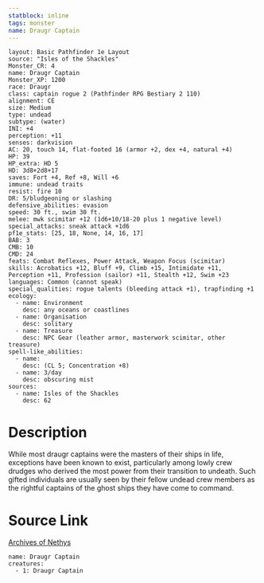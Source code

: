 ```yaml
---
statblock: inline
tags: monster
name: Draugr Captain
---
```

```statblock
layout: Basic Pathfinder 1e Layout
source: "Isles of the Shackles"
Monster_CR: 4
name: Draugr Captain
Monster_XP: 1200
race: Draugr
class: captain rogue 2 (Pathfinder RPG Bestiary 2 110)
alignment: CE
size: Medium
type: undead
subtype: (water)
INI: +4
perception: +11
senses: darkvision
AC: 20, touch 14, flat-footed 16 (armor +2, dex +4, natural +4)
HP: 39
HP_extra: HD 5
HD: 3d8+2d8+17
saves: Fort +4, Ref +8, Will +6
immune: undead traits
resist: fire 10
DR: 5/bludgeoning or slashing
defensive_abilities: evasion
speed: 30 ft., swim 30 ft.
melee: mwk scimitar +12 (1d6+10/18-20 plus 1 negative level)
special_attacks: sneak attack +1d6
pf1e_stats: [25, 18, None, 14, 16, 17]
BAB: 3
CMB: 10
CMD: 24
feats: Combat Reflexes, Power Attack, Weapon Focus (scimitar)
skills: Acrobatics +12, Bluff +9, Climb +15, Intimidate +11, Perception +11, Profession (sailor) +11, Stealth +12, Swim +23
languages: Common (cannot speak)
special_qualities: rogue talents (bleeding attack +1), trapfinding +1
ecology:
  - name: Environment
    desc: any oceans or coastlines
  - name: Organisation
    desc: solitary
  - name: Treasure
    desc: NPC Gear (leather armor, masterwork scimitar, other treasure)
spell-like_abilities:
  - name:
    desc: (CL 5; Concentration +8)
  - name: 3/day
    desc: obscuring mist
sources:
  - name: Isles of the Shackles
    desc: 62
```
# Description
While most draugr captains were the masters of their ships in life, exceptions have been known to exist, particularly among lowly crew drudges who derived the most power from their transition to undeath. Such gifted individuals are usually seen by their fellow undead crew members as the rightful captains of the ghost ships they have come to command.
# Source Link
[Archives of Nethys](https://aonprd.com/MonsterDisplay.aspx?ItemName=Draugr%20Captain)
```encounter-table
name: Draugr Captain
creatures:
  - 1: Draugr Captain
```
